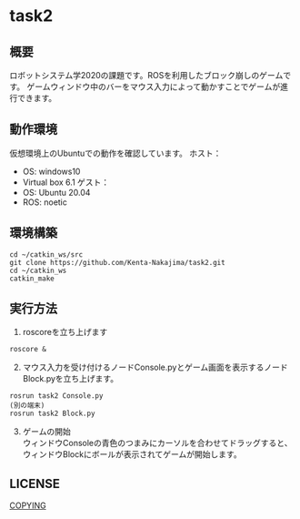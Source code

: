# task2

## 概要
ロボットシステム学2020の課題です。ROSを利用したブロック崩しのゲームです。
ゲームウィンドウ中のバーをマウス入力によって動かすことでゲームが進行できます。

## 動作環境
仮想環境上のUbuntuでの動作を確認しています。
  ホスト：<br>
- OS: windows10
- Virtual box 6.1
  ゲスト：<br>
- OS: Ubuntu 20.04
- ROS: noetic

## 環境構築
```
cd ~/catkin_ws/src
git clone https://github.com/Kenta-Nakajima/task2.git
cd ~/catkin_ws
catkin_make
```

## 実行方法
1. roscoreを立ち上げます
```
roscore &
```

2. マウス入力を受け付けるノードConsole.pyとゲーム画面を表示するノードBlock.pyを立ち上げます。
```
rosrun task2 Console.py
(別の端末)
rosrun task2 Block.py
```

3. ゲームの開始<br>
  ウィンドウConsoleの青色のつまみにカーソルを合わせてドラッグすると、ウィンドウBlockにボールが表示されてゲームが開始します。

## LICENSE
[COPYING](https://github.com/Kenta-Nakajima/task2/blob/main/COPYING)
